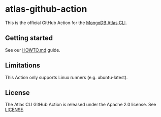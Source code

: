 # atlas-github-action

This is the official GitHub Action for the [MongoDB Atlas CLI](https://github.com/mongodb/mongodb-atlas-cli).

## Getting started

See our [HOWTO.md](HOWTO.md) guide.

## Limitations
This Action only supports Linux runners (e.g. ubuntu-latest).

## License

The Atlas CLI GitHub Action is released under the Apache 2.0 license. See [LICENSE](LICENSE).
